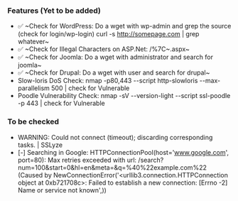 ### Features (Yet to be added)

- :white_check_mark: ~Check for WordPress: Do a wget with wp-admin and grep the source (check for login/wp-login) curl -s http://somepage.com | grep whatever~
- :white_check_mark: ~Check for Illegal Characters on ASP.Net: /%7C~.aspx~
- :white_check_mark: ~Check for Joomla: Do a wget with administrator and search for joomla~
- :white_check_mark: ~Check for Drupal: Do a wget with user and search for drupal~
- Slow-loris DoS Check: nmap -p80,443 --script http-slowloris --max-parallelism 500 | check for Vulnerable
- Poodle Vulnerability Check: nmap -sV --version-light --script ssl-poodle -p 443  | check for Vulnerable


### To be checked

- WARNING: Could not connect (timeout); discarding corresponding tasks. | SSLyze
- [-] Searching in Google:
HTTPConnectionPool(host='www.google.com', port=80): Max retries exceeded with url: /search?num=100&start=0&hl=en&meta=&q=%40%22example.com%22 (Caused by NewConnectionError('<urllib3.connection.HTTPConnection object at 0xb721708c>: Failed to establish a new connection: [Errno -2] Name or service not known',))

